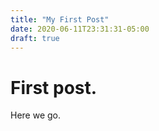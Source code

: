 ```yaml
---
title: "My First Post"
date: 2020-06-11T23:31:31-05:00
draft: true
---
```


# First post.

Here we go.